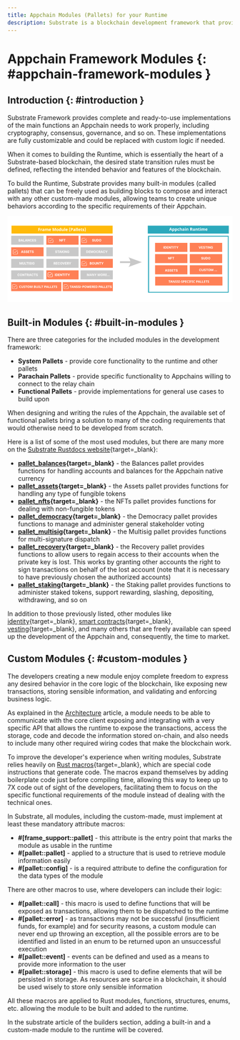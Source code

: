```yaml
---
title: Appchain Modules (Pallets) for your Runtime
description: Substrate is a blockchain development framework that provides modules (pallets) ready to be composed with the developer's custom logic in the Appchain Runtime.
---
```


# Appchain Framework Modules {: #appchain-framework-modules }

## Introduction {: #introduction }

Substrate Framework provides complete and ready-to-use implementations of the main functions an Appchain needs to work properly, including cryptography, consensus, governance, and so on. These implementations are fully customizable and could be replaced with custom logic if needed.

When it comes to building the Runtime, which is essentially the heart of a Substrate-based blockchain, the desired state transition rules must be defined, reflecting the intended behavior and features of the blockchain.

To build the Runtime, Substrate provides many built-in modules (called pallets) that can be freely used as building blocks to compose and interact with any other custom-made modules, allowing teams to create unique behaviors according to the specific requirements of their Appchain.

![Built-in modules](/images/learn/framework/modules/modules-1.png)

## Built-in Modules {: #built-in-modules }

There are three categories for the included modules in the development framework:

- **System Pallets** - provide core functionality to the runtime and other pallets
- **Parachain Pallets** - provide specific functionality to Appchains willing to connect to the relay chain
- **Functional Pallets** - provide implementations for general use cases to build upon

When designing and writing the rules of the Appchain, the available set of functional pallets bring a solution to many of the coding requirements that would otherwise need to be developed from scratch.

Here is a list of some of the most used modules, but there are many more on the [Substrate Rustdocs website](https://paritytech.github.io/substrate/){target=_blank}:

- **[pallet_balances](https://paritytech.github.io/substrate/master/pallet_balances/index.html){target=_blank}** - the Balances pallet provides functions for handling accounts and balances for the Appchain native currency
- **[pallet_assets](https://paritytech.github.io/substrate/master/pallet_assets/index.html){target=_blank}** - the Assets pallet provides functions for handling any type of fungible tokens
- **[pallet_nfts](https://paritytech.github.io/substrate/master/pallet_nfts/index.html){target=_blank}** - the NFTs pallet provides functions for dealing with non-fungible tokens
- **[pallet_democracy](https://paritytech.github.io/substrate/master/pallet_democracy/index.html){target=_blank}** - the Democracy pallet provides functions to manage and administer general stakeholder voting
- **[pallet_multisig](https://paritytech.github.io/substrate/master/pallet_multisig/index.html){target=_blank}** - the Multisig pallet provides functions for multi-signature dispatch
- **[pallet_recovery](https://paritytech.github.io/substrate/master/pallet_recovery/index.html){target=_blank}** - the Recovery pallet provides functions to allow users to regain access to their accounts when the private key is lost. This works by granting other accounts the right to sign transactions on behalf of the lost account (note that it is necessary to have previously chosen the authorized accounts)
- **[pallet_staking](https://paritytech.github.io/substrate/master/pallet_staking/index.html){target=_blank}** - the Staking pallet provides functions to administer staked tokens, support rewarding, slashing, depositing, withdrawing, and so on

In addition to those previously listed, other modules like [identity](https://paritytech.github.io/substrate/master/pallet_identity/index.html){target=_blank}, [smart contracts](https://paritytech.github.io/substrate/master/pallet_contracts/index.html){target=_blank}, [vesting](https://paritytech.github.io/substrate/master/pallet_vesting/index.html){target=_blank}, and many others that are freely available can speed up the development of the Appchain and, consequently, the time to market.

## Custom Modules {: #custom-modules }

The developers creating a new module enjoy complete freedom to express any desired behavior in the core logic of the blockchain, like exposing new transactions, storing sensible information, and validating and enforcing business logic.

As explained in the [Architecture](/learn/framework/architecture#client-runtime-communication) article, a module needs to be able to communicate with the core client exposing and integrating with a very specific API that allows the runtime to expose the transactions, access the storage, code and decode the information stored on-chain, and also needs to include many other required wiring codes that make the blockchain work.

To improve the developer's experience when writing modules, Substrate relies heavily on [Rust macros](https://doc.rust-lang.org/book/ch19-06-macros.html){target=_blank}, which are special code instructions that generate code. The macros expand themselves by adding boilerplate code just before compiling time, allowing this way to keep up to 7X code out of sight of the developers, facilitating them to focus on the specific functional requirements of the module instead of dealing with the technical ones.

In Substrate, all modules, including the custom-made, must implement at least these mandatory attribute macros:

- **#[frame_support::pallet]** - this attribute is the entry point that marks the module as usable in the runtime
- **#[pallet::pallet]** - applied to a structure that is used to retrieve module information easily
- **#[pallet::config]** - is a required attribute to define the configuration for the data types of the module

There are other macros to use, where developers can include their logic:

- **#[pallet::call]** - this macro is used to define functions that will be exposed as transactions, allowing them to be dispatched to the runtime
- **#[pallet::error]** - as transactions may not be successful (insufficient funds, for example) and for security reasons, a custom module can never end up throwing an exception, all the possible errors are to be identified and listed in an enum to be returned upon an unsuccessful execution
- **#[pallet::event]** - events can be defined and used as a means to provide more information to the user
- **#[pallet::storage]** - this macro is used to define elements that will be persisted in storage. As resources are scarce in a blockchain, it should be used wisely to store only sensible information

All these macros are applied to Rust modules, functions, structures, enums, etc. allowing the module to be built and added to the runtime.

In the substrate article of the builders section, adding a built-in and a custom-made module to the runtime will be covered.